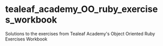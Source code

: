 # tealeaf_academy_OO_ruby_exercises_workbook
Solutions to the exercises from Tealeaf Academy's Object Oriented Ruby Exercises Workbook
